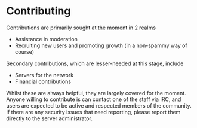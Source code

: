 Contributing
========

Contributions are primarily sought at the moment in 2 realms

   * Assistance in moderation
   * Recruiting new users and promoting growth (in a non-spammy way of course)

Secondary contributions, which are lesser-needed at this stage, include

   * Servers for the network
   * Financial contributions
   
Whilst these are always helpful, they are largely covered for the moment. Anyone willing to contribute is can contact one of the staff via IRC, and users are expected to be active and respected members of the community. If there are any security issues that need reporting, please report them directly to the server administrator.
